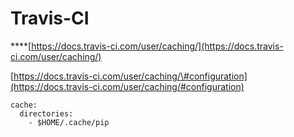 # Travis-CI

\*\*\*\*[https://docs.travis-ci.com/user/caching/](https://docs.travis-ci.com/user/caching/) 

[https://docs.travis-ci.com/user/caching/\#configuration](https://docs.travis-ci.com/user/caching/#configuration)

```text
cache:
  directories:
    - $HOME/.cache/pip
```

